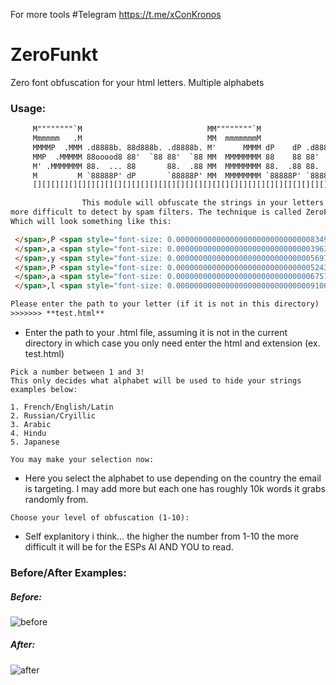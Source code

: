 For more tools
#Telegram https://t.me/xConKronos

# ZeroFunkt
Zero font obfuscation for your html letters. Multiple alphabets


### Usage:

```html
     M""""""""`M                            MM""""""""`M                   dP       M""""""""M
     Mmmmmm   .M                            MM  mmmmmmmM                   88       Mmmm  mmmM
     MMMMP  .MMM .d8888b. 88d888b. .d8888b. M'      MMMM dP    dP .d8888b. 88  .dP  MMMM  MMMM
     MMP  .MMMMM 88ooood8 88'  `88 88'  `88 MM  MMMMMMMM 88    88 88'  `"" 88888"   MMMM  MMMM
     M' .MMMMMMM 88.  ... 88       88.  .88 MM  MMMMMMMM 88.  .88 88.  ... 88  `8b. MMMM  MMMM
     M         M `88888P' dP       `88888P' MM  MMMMMMMM `88888P' `88888P' dP   `YP MMMM  MMMM
     [][][][][][][][][][][][][][][][][][][][][][][][][][][][][][][][][][][][][][][][][][][][][]

                This module will obfuscate the strings in your letters in order to make your content
more difficult to detect by spam filters. The technique is called ZeroFont.
Which will look something like this:

 </span>,P <span style="font-size: 0.0000000000000000000000000000008349vh;">Farmer
 </span>,a <span style="font-size: 0.00000000000000000000000000000039632%;">soutien
 </span>,y <span style="font-size: 0.00000000000000000000000000000056979em;">océans
 </span>,P <span style="font-size: 0.0000000000000000000000000000005243%;">debout,
 </span>,a <span style="font-size: 0.00000000000000000000000000000067519vw;">enseignants,
 </span>,l <span style="font-size: 0.00000000000000000000000000000091066vw;">celui-ci

Please enter the path to your letter (if it is not in this directory)
>>>>>>> **test.html**
```

- Enter the path to your .html file, assuming it is not in the current directory in which case you only need enter the html and extension (ex. test.html)

```
Pick a number between 1 and 3!
This only decides what alphabet will be used to hide your strings examples below:

1. French/English/Latin
2. Russian/Cryillic
3. Arabic
4. Hindu
5. Japanese

You may make your selection now:

```

- Here you select the alphabet to use depending on the country the email is targeting. I may add more but each one has roughly 10k words it grabs randomly from.

```
Choose your level of obfuscation (1-10): 
```

- Self explanitory i think... the higher the number from 1-10 the more difficult it will be for the ESPs AI AND YOU to read. 

### Before/After Examples:
##### Before:
![before](https://github.com/kromatixx/ZeroFunkt/blob/main/htmlUnENC.png)

##### After:
![after](https://github.com/kromatixx/ZeroFunkt/blob/main/enchtml.png)

